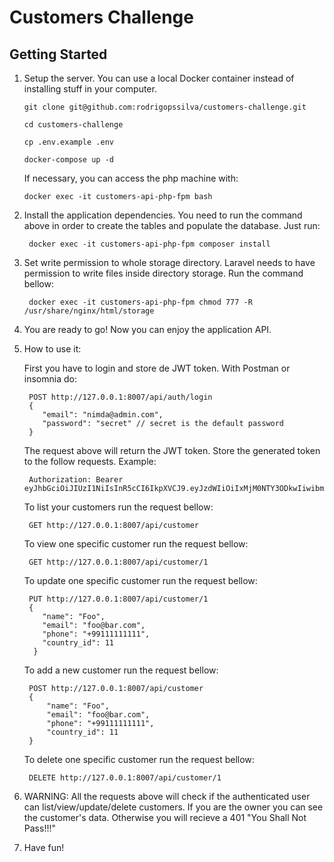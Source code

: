 # Customers Challenge

## Getting Started

1. Setup the server. You can use a local Docker container instead of installing stuff in your computer.
   ```
   git clone git@github.com:rodrigopssilva/customers-challenge.git

   cd customers-challenge

   cp .env.example .env

   docker-compose up -d
   ```

   If necessary, you can access the php machine with:
   ```
   docker exec -it customers-api-php-fpm bash
   ```
2. Install the application dependencies. You need to run the command above in order to  create the tables and  populate the database. Just run:
   ```
    docker exec -it customers-api-php-fpm composer install
   ```
3. Set write permission to whole storage directory. Laravel needs to have permission to write files inside directory storage. Run the command bellow:
   ```
    docker exec -it customers-api-php-fpm chmod 777 -R /usr/share/nginx/html/storage
   ```
4. You are ready to go! Now you can enjoy the application API.

5. How to use it:

    First you have to login and store de JWT token. With Postman or insomnia do:
    ```
     POST http://127.0.0.1:8007/api/auth/login
     {
     	"email": "nimda@admin.com",
     	"password": "secret" // secret is the default password
     }
    ```
    The request above will return the JWT token. Store the generated token to the follow requests. Example:
    ```
     Authorization: Bearer eyJhbGciOiJIUzI1NiIsInR5cCI6IkpXVCJ9.eyJzdWIiOiIxMjM0NTY3ODkwIiwibmFtZSI6IkpvaG4gRG9lIiwiaWF0IjoxNTE2MjM5MDIyfQ.SflKxwRJSMeKKF2QT4fwpMeJf36POk6yJV_adQssw5c
    ```
    To list your customers run the request bellow:
    ```
     GET http://127.0.0.1:8007/api/customer
    ```
    To view one specific customer run the request bellow:
    ```
     GET http://127.0.0.1:8007/api/customer/1
    ```
    To update one specific customer run the request bellow:
    ```
     PUT http://127.0.0.1:8007/api/customer/1
     {
        "name": "Foo",
        "email": "foo@bar.com",
        "phone": "+99111111111",
        "country_id": 11
      }
    ```
    To add a new customer run the request bellow:
    ```
     POST http://127.0.0.1:8007/api/customer
     {
         "name": "Foo",
         "email": "foo@bar.com",
         "phone": "+99111111111",
         "country_id": 11
     }
    ```
    To delete one specific customer run the request bellow:
    ```
     DELETE http://127.0.0.1:8007/api/customer/1
    ```
6. WARNING: All the requests above will check if the authenticated user can list/view/update/delete customers. If you are the owner you can see the customer's data. Otherwise you will recieve a 401 "You Shall Not Pass!!!"

7. Have fun!
